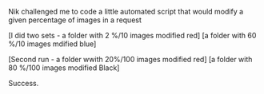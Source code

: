 Nik challenged me to code a little automated script that would modify a given percentage of images in a request

[I did two sets - a folder with 2 %/10 images modified red] 
[a folder with 60 %/10 images mdified blue] 

[Second run - a folder wwith 20%/100 images modified red]
[a folder with 80 %/100 images modified Black]

Success.

